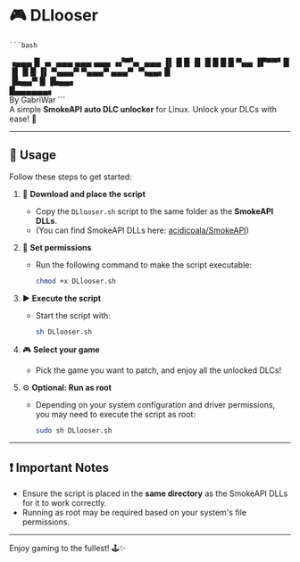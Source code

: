 # 🎮 DLlooser  

    ```bash
▗▄▄▄  █ ▗▖  ▄▄▄   ▄▄▄   ▄▄▄ ▗▞▀▚▖ ▄▄▄ 
▐▌  █ █ ▐▌ █   █ █   █ ▀▄▄  ▐▛▀▀▘█    
▐▌  █ █ ▐▌ ▀▄▄▄▀ ▀▄▄▄▀ ▄▄▄▀ ▝▚▄▄▖█    
▐▙▄▄▀ █ ▐▙▄▄▖                         
      █▄▄▄▄▄▄▖                        
                           By GabriWar
     ```  
A simple **SmokeAPI auto DLC unlocker** for Linux. Unlock your DLCs with ease! 🚀  

---

## 📖 Usage  
Follow these steps to get started:  

1. 🔗 **Download and place the script**  
   - Copy the `DLlooser.sh` script to the same folder as the **SmokeAPI DLLs**.  
   - (You can find SmokeAPI DLLs here: [acidicoala/SmokeAPI](https://github.com/acidicoala/SmokeAPI))  

2. 🔧 **Set permissions**  
   - Run the following command to make the script executable:  
     ```bash
     chmod +x DLlooser.sh
     ```  

3. ▶️ **Execute the script**  
   - Start the script with:  
     ```bash
     sh DLlooser.sh
     ```  

4. 🎮 **Select your game**  
   - Pick the game you want to patch, and enjoy all the unlocked DLCs!  

5. ⚙️ **Optional: Run as root**  
   - Depending on your system configuration and driver permissions, you may need to execute the script as root:  
     ```bash
     sudo sh DLlooser.sh
     ```  

---

## ❗ Important Notes  
- Ensure the script is placed in the **same directory** as the SmokeAPI DLLs for it to work correctly.  
- Running as root may be required based on your system's file permissions.  

---

Enjoy gaming to the fullest! 🕹️✨  

